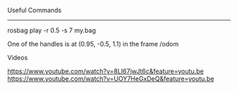 Useful Commands

---

rosbag play -r 0.5 -s 7 my.bag


One of the handles is at (0.95, -0.5, 1.1) in the frame /odom


Videos

https://www.youtube.com/watch?v=8LI67jwJt6c&feature=youtu.be
https://www.youtube.com/watch?v=UOY7HeGxDeQ&feature=youtu.be